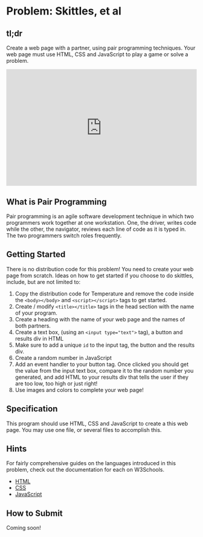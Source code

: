 # Problem: Skittles, et al

## tl;dr
Create a web page with a partner, using pair programming techniques. Your web page must use HTML, CSS and JavaScript to play a game or solve a problem.


<style type="text/css">
.iframe_container {
	position: relative;
	padding-bottom: 56.25%; 
	padding-top: 25px;
	height: 0;
	margin-bottom: 30px;
}

.iframe_container iframe {
	position: absolute;
	top: 0;
	left: 0;
	width: 100%;
	height: 100%;
}
</style>

<div class="iframe_container">
  <iframe src="https://www.youtube.com/embed/oxRwAUQMZgM?modestbranding=1&amp;rel=0&amp;showinfo=0" frameborder="0" allow="accelerometer; autoplay; encrypted-media; gyroscope; picture-in-picture" allowfullscreen=""> </iframe>
</div>

## What is Pair Programming

Pair programming is an agile software development technique in which two programmers work together at one workstation. 
One, the driver, writes code while the other, the navigator, reviews each line of code as it is typed in. The two programmers switch roles frequently.

## Getting Started
There is no distribution code for this problem! You need to create your web page from scratch. Ideas on how to get started if you choose to do skittles, include, but are not limited to:

1. Copy the distribution code for Temperature and remove the code inside the `<body></body>` and `<script></script>` tags to get started.
2. Create / modify `<title></title>` tags in the head section with the name of your program.
3. Create a heading with the name of your web page and the names of both partners.
4. Create a text box, (using an `<input type="text">` tag), a button and results div in HTML
5. Make sure to add a unique `id` to the input tag, the button and the results div.
6. Create a random number in JavaScript
7. Add an event handler to your button tag. Once clicked you should get the value from the input text box, compare it to the random number you generated, and add HTML to your results div that tells the user if they are too low, too high or just right!
8. Use images and colors to complete your web page!

## Specification

This program should use HTML, CSS and JavaScript to create a this web page. You may use one file, or several files to accomplish this.

## Hints

For fairly comprehensive guides on the languages introduced in this problem, check out the documentation for each on W3Schools.

* [HTML](https://www.w3schools.com/html/)
* [CSS](https://www.w3schools.com/css)
* [JavaScript](https://www.w3schools.com/js)

## How to Submit

Coming soon!
